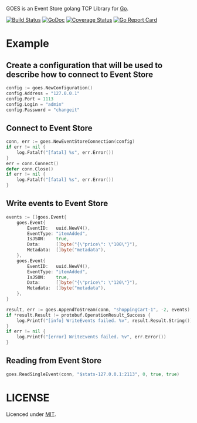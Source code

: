 GOES is an Event Store golang TCP Library for [Go](https://golang.org). 

[![Build Status](https://app.wercker.com/status/070a83e021d240488762de7d2fb01193/s/master "wercker status")](https://app.wercker.com/project/bykey/070a83e021d240488762de7d2fb01193)
[![GoDoc](https://img.shields.io/badge/godoc-reference-blue.svg?style=flat)](https://godoc.org/github.com/pgermishuys/goes)
[![Coverage Status](https://coveralls.io/repos/github/pgermishuys/goes/badge.svg?branch=HEAD)](https://coveralls.io/github/pgermishuys/goes?branch=HEAD)
[![Go Report Card](https://goreportcard.com/badge/github.com/pgermishuys/goes?style=flat)](https://goreportcard.com/report/github.com/pgermishuys/goes)

# Example

## Create a configuration that will be used to describe how to connect to Event Store
```Go
config := goes.NewConfiguration()
config.Address = "127.0.0.1"
config.Port = 1113
config.Login = "admin"
config.Password = "changeit"
```

## Connect to Event Store
```Go
conn, err := goes.NewEventStoreConnection(config)
if err != nil {
	log.Fatalf("[fatal] %s", err.Error())
}
err = conn.Connect()
defer conn.Close()
if err != nil {
	log.Fatalf("[fatal] %s", err.Error())
}
```

## Write events to Event Store
```Go
events := []goes.Event{
	goes.Event{
		EventID:   uuid.NewV4(),
		EventType: "itemAdded",
		IsJSON:    true,
		Data:      []byte("{\"price\": \"100\"}"),
		Metadata:  []byte("metadata"),
	},
	goes.Event{
		EventID:   uuid.NewV4(),
		EventType: "itemAdded",
		IsJSON:    true,
		Data:      []byte("{\"price\": \"120\"}"),
		Metadata:  []byte("metadata"),
	},
}

result, err := goes.AppendToStream(conn, "shoppingCart-1", -2, events)
if *result.Result != protobuf.OperationResult_Success {
	log.Printf("[info] WriteEvents failed. %v", result.Result.String())
}
if err != nil {
	log.Printf("[error] WriteEvents failed. %v", err.Error())
}
```

## Reading from Event Store
```Go
goes.ReadSingleEvent(conn, "$stats-127.0.0.1:2113", 0, true, true)
```

# LICENSE
Licenced under [MIT](LICENSE).
